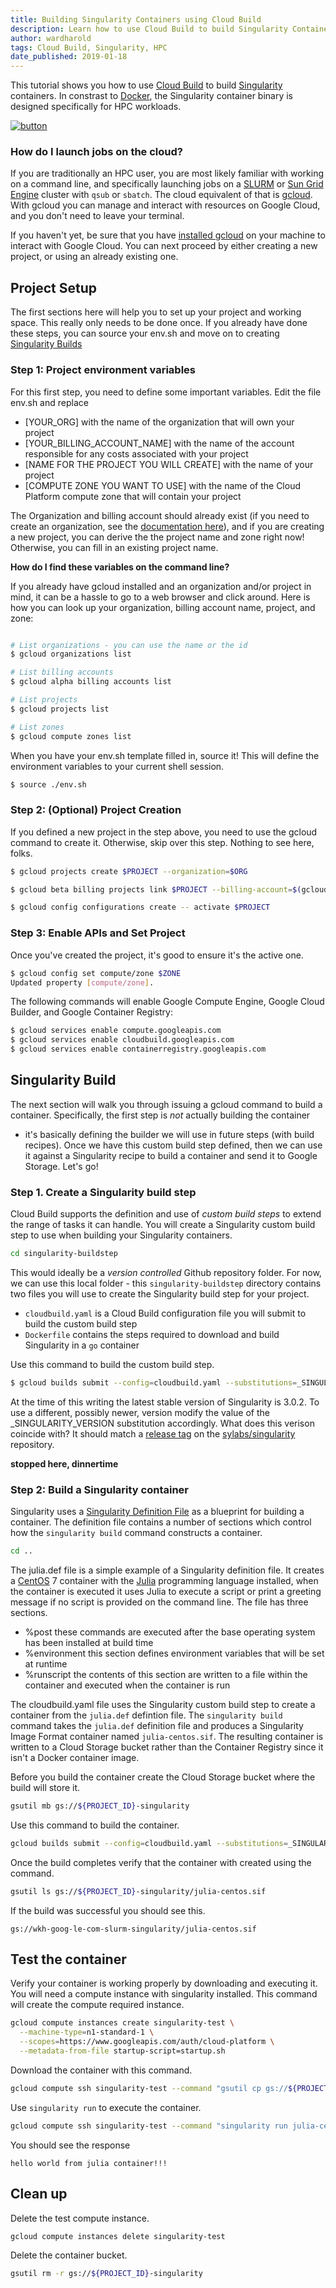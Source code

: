 ```yaml
---
title: Building Singularity Containers using Cloud Build
description: Learn how to use Cloud Build to build Singularity Containers for HPC workloads
author: wardharold
tags: Cloud Build, Singularity, HPC
date_published: 2019-01-18
---
```


This tutorial shows you how to use [Cloud Build](https://cloud.google.com/cloud-build/) to build [Singularity](https://www.sylabs.io/singularity/) containers. 
In constrast to [Docker](https://www.docker.com/), the Singularity container binary is designed specifically for HPC workloads. 

[![button](http://gstatic.com/cloudssh/images/open-btn.png)](https://console.cloud.google.com/cloudshell/open?git_repo=https://github.com/GoogleCloudPlatform/community&page=editor&tutorial=tutorials/singularity-containers-with-cloud-build/tutorial.md)

### How do I launch jobs on the cloud?

If you are traditionally an HPC user, you are most likely familiar with working
on a command line, and specifically launching jobs on a [SLURM](https://slurm.schedmd.com/) or 
[Sun Grid Engine](http://gridscheduler.sourceforge.net/) cluster with `qsub` or `sbatch`.
The cloud equivalent of that is [gcloud](https://cloud.google.com/sdk/install). With gcloud you
can manage and interact with resources on Google Cloud, and you don't need to leave your terminal.

If you haven't yet, be sure that you have [installed gcloud](https://cloud.google.com/sdk/install)
on your machine to interact with Google Cloud. You can next proceed by either creating a new project, or using an already existing one.

## Project Setup

The first sections here will help you to set up your project and working space.
This really only needs to be done once. If you already have done these steps,
you can source your env.sh and move on to creating [Singularity Builds](#singulrity-build)

### Step 1: Project environment variables

For this first step, you need to define some important variables.
Edit the file env.sh and replace

* [YOUR_ORG] with the name of the organization that will own your project
* [YOUR_BILLING_ACCOUNT_NAME] with the name of the account responsible for any costs associated with your project
* [NAME FOR THE PROJECT YOU WILL CREATE] with the name of your project
* [COMPUTE ZONE YOU WANT TO USE] with the name of the Cloud Platform compute zone that will contain your project

The Organization and billing account should already exist (if you need to create an organization,
see the [documentation here](https://cloud.google.com/resource-manager/docs/creating-managing-organization)), and if you are creating a new project, you can derive the the project name and zone right now! Otherwise,
you can fill in an existing project name.

**How do I find these variables on the command line?**

If you already have gcloud installed and an organization and/or project in mind, it can be a hassle to
go to a web browser and click around. Here is how you can look up your organization,
billing account name, project, and zone:

```bash

# List organizations - you can use the name or the id
$ gcloud organizations list

# List billing accounts
$ gcloud alpha billing accounts list

# List projects
$ gcloud projects list

# List zones
$ gcloud compute zones list

```

When you have your env.sh template filled in, source it! This will 
define the environment variables to your current shell session.

```bash
$ source ./env.sh
```


### Step 2: (Optional) Project Creation

If you defined a new project in the step above, you need to use the gcloud
command to create it. Otherwise, skip over this step. Nothing to see here, folks.

```bash
$ gcloud projects create $PROJECT --organization=$ORG
```
```bash
$ gcloud beta billing projects link $PROJECT --billing-account=$(gcloud beta billing accounts list | grep $BILLING_ACCOUNT | awk '{print $1}')
```
```bash
$ gcloud config configurations create -- activate $PROJECT
```

### Step 3: Enable APIs and Set Project

Once you've created the project, it's good to ensure it's the active one.

```bash
$ gcloud config set compute/zone $ZONE
Updated property [compute/zone].
```

The following commands will enable Google Compute Engine, Google Cloud Builder,
and Google Container Registry:

```bash
$ gcloud services enable compute.googleapis.com
$ gcloud services enable cloudbuild.googleapis.com
$ gcloud services enable containerregistry.googleapis.com
```

## Singularity Build

The next section will walk you through issuing a gcloud command to build
a container. Specifically, the first step is *not* actually building the container 
- it's basically defining the builder we will use in future steps (with build recipes).
Once we have this custom build step defined, then we can use it against a Singularity recipe
to build a container and send it to Google Storage. Let's go!

### Step 1. Create a Singularity build step

Cloud Build supports the definition and use of *custom build steps* to extend the range of tasks it can handle. You will create a Singularity custom build step to use when building your Singularity containers. 

```bash
cd singularity-buildstep
```

This would ideally be a *version controlled* Github repository folder. For now, we can
use this local folder - this ```singularity-buildstep``` directory contains two files you will use to create the Singularity build step for your project.

* ```cloudbuild.yaml``` is a Cloud Build configuration file you will submit to build the custom build step
* ```Dockerfile``` contains the steps required to download and build Singularity in a ```go``` container

Use this command to build the custom build step.

```bash
$ gcloud builds submit --config=cloudbuild.yaml --substitutions=_SINGULARITY_VERSION="3.0.2" .
```

At the time of this writing the latest stable version of Singularity is 3.0.2. 
To use a different, possibly newer, version modify the value of the _SINGULARITY_VERSION 
substitution accordingly. What does this verison coincide with?
It should match a [release tag](https://github.com/sylabs/singularity/releases) on the [sylabs/singularity](https://github.com/sylabs/singularity) repository.


**stopped here, dinnertime**

### Step 2: Build a Singularity container

Singularity uses a [Singularity Definition File](https://github.com/sylabs/singularity-userdocs/blob/master/definition_files.rst) as a
blueprint for building a container. The definition file contains a number of sections which control how the ```singularity build```
command constructs a container.

```bash
cd ..
```

The julia.def file is a simple example of a Singularity definition file. It creates a [CentOS](https://www.centos.org) 7 container
with the [Julia](https://julialang.org) programming language installed, when the container is executed it uses Julia to execute a script
or print a greeting message if no script is provided on the command line. The file has three sections.

* %post these commands are executed after the base operating system has been installed at build time
* %environment this section defines environment variables that will be set at runtime
* %runscript the contents of this section are written to a file within the container and executed when the container is run

The cloudbuild.yaml file uses the Singularity custom build step to create a container from the ```julia.def```
defintion file. The ```singularity build``` command takes the ```julia.def``` definition file and produces a Singularity
Image Format container named ```julia-centos.sif```. The resulting container is written to a Cloud Storage bucket rather
than the Container Registry since it isn't a Docker container image.

Before you build the container create the Cloud Storage bucket where the build will store it.
```bash
gsutil mb gs://${PROJECT_ID}-singularity
```

Use this command to build the container.
```bash
gcloud builds submit --config=cloudbuild.yaml --substitutions=_SINGULARITY_VERSION="3.0.0" .
```

Once the build completes verify that the container with created using the command.
```bash
gsutil ls gs://${PROJECT_ID}-singularity/julia-centos.sif
```

If the build was successful you should see this.
```
gs://wkh-goog-le-com-slurm-singularity/julia-centos.sif
```

## Test the container

Verify your container is working properly by downloading and executing it. You will need a
compute instance with singularity installed. This command will create the compute required
instance.

```bash
gcloud compute instances create singularity-test \
  --machine-type=n1-standard-1 \
  --scopes=https://www.googleapis.com/auth/cloud-platform \
  --metadata-from-file startup-script=startup.sh
```

Download the container with this command.
```bash
gcloud compute ssh singularity-test --command "gsutil cp gs://${PROJECT_ID}-singularity/julia-centos.sif ."
```

Use ```singularity run``` to execute the container.
```bash
gcloud compute ssh singularity-test --command "singularity run julia-centos.sif"
```

You should see the response
```
hello world from julia container!!!
```

## Clean up

Delete the test compute instance.
```bash
gcloud compute instances delete singularity-test
```

Delete the container bucket.
```bash
gsutil rm -r gs://${PROJECT_ID}-singularity
```
